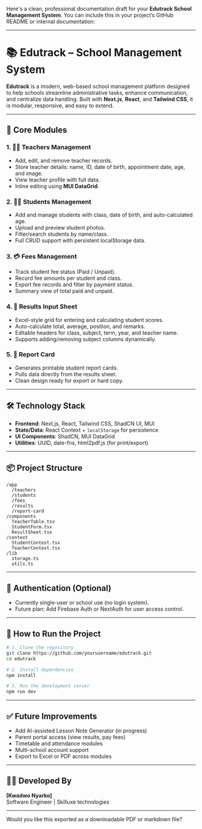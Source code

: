 Here's a clean, professional documentation draft for your **Edutrack School Management System**. You can include this in your project’s GitHub README or internal documentation:

---

# 📚 **Edutrack – School Management System**

**Edutrack** is a modern, web-based school management platform designed to help schools streamline administrative tasks, enhance communication, and centralize data handling. Built with **Next.js**, **React**, and **Tailwind CSS**, it is modular, responsive, and easy to extend.

---

## 🧩 **Core Modules**

### 1. 👨‍🏫 Teachers Management
- Add, edit, and remove teacher records.
- Store teacher details: name, ID, date of birth, appointment date, age, and image.
- View teacher profile with full data.
- Inline editing using **MUI DataGrid**.

### 2. 👨‍🎓 Students Management
- Add and manage students with class, date of birth, and auto-calculated age.
- Upload and preview student photos.
- Filter/search students by name/class.
- Full CRUD support with persistent localStorage data.

### 3. 💳 Fees Management
- Track student fee status (Paid / Unpaid).
- Record fee amounts per student and class.
- Export fee records and filter by payment status.
- Summary view of total paid and unpaid.

### 4. 🧾 Results Input Sheet
- Excel-style grid for entering and calculating student scores.
- Auto-calculate total, average, position, and remarks.
- Editable headers for class, subject, term, year, and teacher name.
- Supports adding/removing subject columns dynamically.

### 5. 📄 Report Card
- Generates printable student report cards.
- Pulls data directly from the results sheet.
- Clean design ready for export or hard copy.

---

## 🛠 **Technology Stack**
- **Frontend**: Next.js, React, Tailwind CSS, ShadCN UI, MUI
- **State/Data**: React Context + `localStorage` for persistence
- **UI Components**: ShadCN, MUI DataGrid
- **Utilities**: UUID, date-fns, html2pdf.js (for print/export)

---

## 📦 **Project Structure**
```
/app
  /teachers
  /students
  /fees
  /results
  /report-card
/components
  TeacherTable.tsx
  StudentForm.tsx
  ResultSheet.tsx
/context
  StudentContext.tsx
  TeacherContext.tsx
/lib
  storage.ts
  utils.ts
```

---

## 🔐 Authentication (Optional)
- Currently single-user or school use (no login system).
- Future plan: Add Firebase Auth or NextAuth for user access control.

---

## 🚀 How to Run the Project

```bash
# 1. Clone the repository
git clone https://github.com/yourusername/edutrack.git
cd edutrack

# 2. Install dependencies
npm install

# 3. Run the development server
npm run dev
```

---

## ✅ Future Improvements
- Add AI-assisted Lesson Note Generator (in progress)
- Parent portal access (view results, pay fees)
- Timetable and attendance modules
- Multi-school account support
- Export to Excel or PDF across modules

---

## 👨‍💻 Developed By
**[Kwadwo Nyarko]**  
Software Engineer | Skilluxe technologies

---

Would you like this exported as a downloadable PDF or markdown file?
